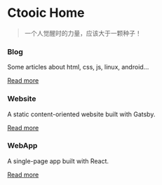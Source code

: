# Ctooic Home

>一个人觉醒时的力量，应该大于一颗种子！

### Blog

Some articles about html, css, js, linux, android...

[Read more](https://ctoo88.github.io/blog)

### Website

A static content-oriented website built with Gatsby.

[Read more](https://github.com/ctoo88/gatsby-static-website)

### WebApp

A single-page app built with React.

[Read more](https://github.com/ctoo88/web-app-demo)
